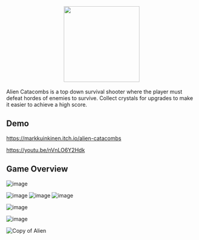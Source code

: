 <div id="header" align="center">
<img src ="https://github.com/user-attachments/assets/6de454fd-a98a-4e21-9ffe-4e209e5eaacc" height="200">
</div>
<div><br></div>
Alien Catacombs is a top down survival shooter where the player must defeat hordes of enemies to survive. Collect crystals for upgrades to make it easier to achieve a high score.

## Demo
https://markkuinkinen.itch.io/alien-catacombs

https://youtu.be/nVnLO6Y2Hdk

## Game Overview

![image](https://github.com/user-attachments/assets/8078570c-620b-4a0f-bb7f-911dff753bfe)

![image](https://github.com/user-attachments/assets/3544f1b8-ec44-49a2-8a8c-a1f8592e0670)
![image](https://github.com/user-attachments/assets/3f685f55-79bd-4823-92b0-4eb249171021)
![image](https://github.com/user-attachments/assets/225cf23b-8178-4d7d-abfd-dee00fab6e73)

![image](https://github.com/user-attachments/assets/dbbddc13-4882-4bb2-a5f5-30cbfd5ddcab)

![image](https://github.com/user-attachments/assets/f6de65df-83d4-44c2-87ed-a6a4b983eab5)


![Copy of Alien](https://github.com/user-attachments/assets/6de454fd-a98a-4e21-9ffe-4e209e5eaacc)
